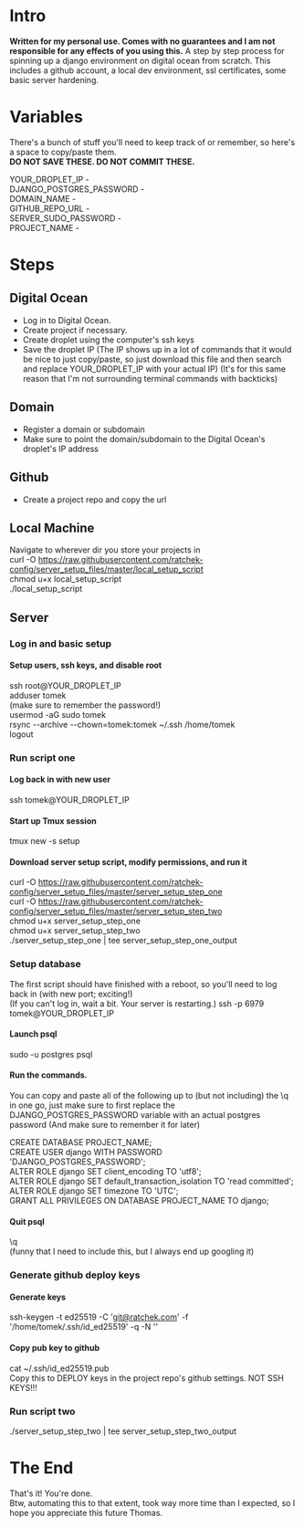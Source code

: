 # Intro
**Written for my personal use. Comes with no guarantees and I am not responsible for any effects of you using this.**
A step by step process for spinning up a django environment on digital ocean from scratch.
This includes a github account, a local dev environment, ssl certificates, some basic server hardening.

# Variables
There's a bunch of stuff you'll need to keep track of or remember, so here's a space to copy/paste them.  
**DO NOT SAVE THESE. DO NOT COMMIT THESE.**

YOUR_DROPLET_IP -  
DJANGO_POSTGRES_PASSWORD -  
DOMAIN_NAME -  
GITHUB_REPO_URL -  
SERVER_SUDO_PASSWORD -  
PROJECT_NAME -  

# Steps
## Digital Ocean
- Log in to Digital Ocean.
- Create project if necessary.
- Create droplet using the computer's ssh keys
- Save the droplet IP
(The IP shows up in a lot of commands that it would be nice to just copy/paste, so just download this file and then search and replace YOUR_DROPLET_IP with your actual IP)
(It's for this same reason that I'm not surrounding terminal commands with backticks)
## Domain ##
- Register a domain or subdomain
- Make sure to point the domain/subdomain to the Digital Ocean's droplet's IP address

## Github ##
- Create a project repo and copy the url

## Local Machine ##
Navigate to wherever dir you store your projects in  
curl -O https://raw.githubusercontent.com/ratchek-config/server_setup_files/master/local_setup_script  
chmod u+x local_setup_script  
./local_setup_script  


## Server ##
### Log in and basic setup
#### Setup users, ssh keys, and disable root
ssh root@YOUR_DROPLET_IP  
adduser tomek  
(make sure to remember the password!)  
usermod -aG sudo tomek  
rsync --archive --chown=tomek:tomek ~/.ssh /home/tomek  
logout  

### Run script one
#### Log back in with new user
ssh tomek@YOUR_DROPLET_IP  
#### Start up Tmux session
tmux new -s setup  

#### Download server setup script, modify permissions, and run it
curl -O https://raw.githubusercontent.com/ratchek-config/server_setup_files/master/server_setup_step_one  
curl -O https://raw.githubusercontent.com/ratchek-config/server_setup_files/master/server_setup_step_two  
chmod u+x server_setup_step_one  
chmod u+x server_setup_step_two  
./server_setup_step_one | tee server_setup_step_one_output  

### Setup database
The first script should have finished with a reboot, so you'll need to log back in (with new port; exciting!)  
(If you can't log in, wait a bit. Your server is restarting.)
ssh -p 6979 tomek@YOUR_DROPLET_IP  
#### Launch psql
sudo -u postgres psql  
#### Run the commands.
You can copy and paste all of the following up to (but not including) the \q in one go, just make sure to first replace the DJANGO_POSTGRES_PASSWORD variable with an actual postgres password (And make sure to remember it for later)  

CREATE DATABASE PROJECT_NAME;  
CREATE USER django WITH PASSWORD 'DJANGO_POSTGRES_PASSWORD';  
ALTER ROLE django SET client_encoding TO 'utf8';  
ALTER ROLE django SET default_transaction_isolation TO 'read committed';  
ALTER ROLE django SET timezone TO 'UTC';  
GRANT ALL PRIVILEGES ON DATABASE PROJECT_NAME TO django;  

#### Quit psql
\q  
(funny that I need to include this, but I always end up googling it)  

### Generate github deploy keys
#### Generate keys
ssh-keygen -t ed25519 -C 'git@ratchek.com' -f '/home/tomek/.ssh/id_ed25519' -q -N ''  
#### Copy pub key to github
cat ~/.ssh/id_ed25519.pub  
Copy this to DEPLOY keys in the project repo's github settings. NOT SSH KEYS!!!  

### Run script two
./server_setup_step_two | tee server_setup_step_two_output  


# The End
That's it! You're done.  
Btw, automating this to that extent, took way more time than I expected, so I hope you appreciate this future Thomas.  
